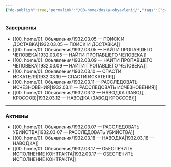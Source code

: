 ```yaml
---
{"dg-publish":true,"permalink":"/00-home/doska-obyavlenij/","tags":["сюжет","хаб"]}
---
```


### Завершены
- [[00. home/01. Объявления/1932.03.05 — ПОИСК И ДОСТАВКА\|1932.03.05 — ПОИСК И ДОСТАВКА]]
- [[00. home/01. Объявления/1932.03.05 — НАЙТИ ПРОПАВШЕГО ЧЕЛОВЕКА\|1932.03.05 — НАЙТИ ПРОПАВШЕГО ЧЕЛОВЕКА]]
- [[00. home/01. Объявления/1932.03.09 — НАЙТИ ПРОПАВШЕГО ЧЕЛОВЕКА\|1932.03.09 — НАЙТИ ПРОПАВШЕГО ЧЕЛОВЕКА]]
- [[00. home/01. Объявления/1932.03.10 — СПАСТИ ИСКАТЕЛЯ\|1932.03.10 — СПАСТИ ИСКАТЕЛЯ]]
- [[00. home/01. Объявления/1932.03.11 — РАССЛЕДОВАТЬ ИСЧЕЗНОВЕНИЯ\|1932.03.11 — РАССЛЕДОВАТЬ ИСЧЕЗНОВЕНИЯ]]
- [[00. home/01. Объявления/1932.03.12 — НАВОДКА (ЗАВОД КРОССОВ)\|1932.03.12 — НАВОДКА (ЗАВОД КРОССОВ)]]
---
### Активны
- [[00. home/01. Объявления/1932.03.07 — РАССЛЕДОВАТЬ УБИЙСТВА\|1932.03.07 — РАССЛЕДОВАТЬ УБИЙСТВА]]
- [[00. home/01. Объявления/1932.03.18 — НАВОДКА\|1932.03.18 — НАВОДКА]]
- [[00. home/01. Объявления/1932.03.17 — ОБЕСПЕЧИТЬ ИСПОЛНЕНИЕ КОНТРАКТА\|1932.03.17 — ОБЕСПЕЧИТЬ ИСПОЛНЕНИЕ КОНТРАКТА]]